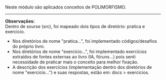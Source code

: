 Neste módulo são aplicados conceitos de POLIMORFISMO.

--- 

**Observações:**  
Dentro de sourse (src), foi mapeado dois tipos de diretório: pratica e exercicio.  
- Nos diretórios de nome "pratica...", foi implementado códigos/desafios do próprio livro.  
- Nos diretórios de nome "exercicio...", foi implementado exercícios extraídos de fontes externas ao livro (IA, fóruns...) pois senti necessidade de praticar mais o conceito para melhor fixação.  
- A descrição dos exercícios (implementação dentro dos diretórios de nome "exercicio...") e suas respostas, estão em: docs > exercicios.